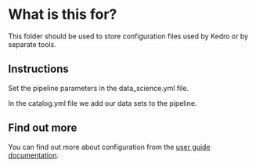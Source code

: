# What is this for?

This folder should be used to store configuration files used by Kedro or by separate tools.

## Instructions
Set the pipeline parameters in the data_science.yml file.

In the catalog.yml file we add our data sets to the pipeline.


## Find out more
You can find out more about configuration from the [user guide documentation](https://kedro.readthedocs.io/en/stable/04_user_guide/03_configuration.html).
